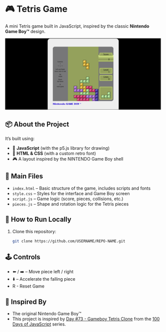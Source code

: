 # 🎮 Tetris Game

A mini Tetris game built in JavaScript, inspired by the classic **Nintendo Game Boy™** design.

![Tetris Screenshot](preview.png)

## 📦 About the Project

It’s built using:
- 🧠 **JavaScript** (with the p5.js library for drawing)
- 🎨 **HTML & CSS** (with a custom retro font)
- 🎮 A layout inspired by the NINTENDO Game Boy shell

## 📁 Main Files

- `index.html` – Basic structure of the game, includes scripts and fonts
- `style.css` – Styles for the interface and Game Boy screen
- `script.js` – Game logic (score, pieces, collisions, etc.)
- `pieces.js` – Shape and rotation logic for the Tetris pieces

## 🚀 How to Run Locally

1. Clone this repository:
   ```bash
   git clone https://github.com/USERNAME/REPO-NAME.git

## 🕹️ Controls
- ⬅️ / ➡️ – Move piece left / right
- ⬇️ – Accelerate the falling piece
- R - Reset Game

## 📸 Inspired By
- The original Nintendo Game Boy™
- This project is inspired by [Day #73 - Gameboy Tetris Clone](https://github.com/AsmrProg-YT/100-days-of-javascript/tree/master/Day%20%2373%20-%20Gameboy%20Tetris%20Clone) from the [100 Days of JavaScript](https://github.com/AsmrProg-YT/100-days-of-javascript) series.
